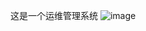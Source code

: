 这是一个运维管理系统
![image](https://github.com/ButBueatiful/dotvim/raw/master/screenshots/vim-screenshot.jpg)
